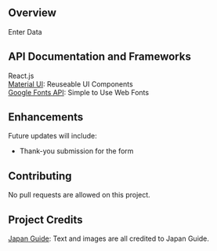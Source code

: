 ## Overview

Enter Data

## API Documentation and Frameworks

React.js <br>
[Material UI](https://mui.com/):  Reuseable UI Components <br>
[Google Fonts API](https://developers.google.com/fonts): Simple to Use Web Fonts

## Enhancements

Future updates will include:
* Thank-you submission for the form

## Contributing

No pull requests are allowed on this project. 

## Project Credits

[Japan Guide](https://www.japan-guide.com/e/e623a.html): Text and images are all credited to Japan Guide. 
